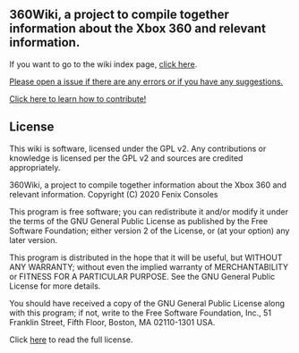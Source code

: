 ## 360Wiki, a project to compile together information about the Xbox 360 and relevant information.

If you want to go to the wiki index page, [click here](https://360.consolemods.org/).

[Please open a issue if there are any errors or if you have any suggestions.](https://github.com/FenixConsoles/360wiki/issues)

[Click here to learn how to contribute!](https://360.consolemods.org/contribute/index.html)



## License

This wiki is software, licensed under the GPL v2. Any contributions or knowledge is licensed per the GPL v2 and sources are credited appropriately.

360Wiki, a project to compile together information about the Xbox 360 and relevant information.
Copyright (C) 2020 Fenix Consoles

This program is free software; you can redistribute it and/or modify
it under the terms of the GNU General Public License as published by
the Free Software Foundation; either version 2 of the License, or
(at your option) any later version.

This program is distributed in the hope that it will be useful,
but WITHOUT ANY WARRANTY; without even the implied warranty of
MERCHANTABILITY or FITNESS FOR A PARTICULAR PURPOSE.  See the
GNU General Public License for more details.

You should have received a copy of the GNU General Public License along
with this program; if not, write to the Free Software Foundation, Inc.,
51 Franklin Street, Fifth Floor, Boston, MA 02110-1301 USA.



Click [here](https://github.com/FenixConsoles/360wiki/blob/main/LICENSE.md) to read the full license.